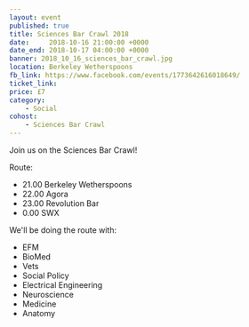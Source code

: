 ```yaml
---
layout: event
published: true
title: Sciences Bar Crawl 2018
date:     2018-10-16 21:00:00 +0000
date_end: 2018-10-17 04:00:00 +0000 
banner: 2018_10_16_sciences_bar_crawl.jpg
location: Berkeley Wetherspoons
fb_link: https://www.facebook.com/events/1773642616018649/
ticket_link: 
price: £7
category:
    - Social
cohost: 
    - Sciences Bar Crawl
---
```


Join us on the Sciences Bar Crawl!

Route:
- 21.00 Berkeley Wetherspoons
- 22.00 Agora
- 23.00 Revolution Bar
- 0.00 SWX

We'll be doing the route with:
- EFM 
- BioMed 
- Vets 
- Social Policy 
- Electrical Engineering 
- Neuroscience 
- Medicine 
- Anatomy 
